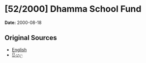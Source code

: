 # [52/2000] Dhamma School Fund

**Date:** 2000-08-18

## Original Sources

- [English](https://documents.gov.lk/view/acts/2000/8/52-2000_E.pdf)
- [සිංහල](https://documents.gov.lk/view/acts/2000/8/52-2000_S.pdf)
